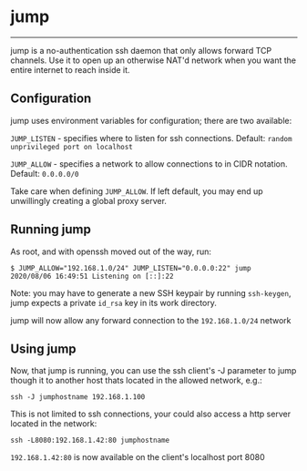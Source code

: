 # jump
------
jump is a no-authentication ssh daemon that only allows forward TCP channels. Use it to open up an otherwise NAT'd network when you want the entire internet to reach inside it.

## Configuration
jump uses environment variables for configuration; there are two available:

`JUMP_LISTEN` - specifies where to listen for ssh connections. 
Default: `random unprivileged port on localhost`

`JUMP_ALLOW` - specifies a network to allow connections to in CIDR notation.
Default: `0.0.0.0/0`

Take care when defining `JUMP_ALLOW`. If left default, you may end up unwillingly creating a global proxy server.


## Running jump
As root, and with openssh moved out of the way, run:
```
$ JUMP_ALLOW="192.168.1.0/24" JUMP_LISTEN="0.0.0.0:22" jump 
2020/08/06 16:49:51 Listening on [::]:22
```

Note: you may have to generate a new SSH keypair by running `ssh-keygen`, jump expects a private `id_rsa` key in its work directory.

jump will now allow any forward connection to the `192.168.1.0/24` network

## Using jump
Now, that jump is running, you can use the ssh client's -J parameter to jump though it to another host thats located in the allowed network, e.g.:

```
ssh -J jumphostname 192.168.1.100
```

This is not limited to ssh connections, your could also access a http server located in the network:

```
ssh -L8080:192.168.1.42:80 jumphostname
```

`192.168.1.42:80` is now available on the client's localhost port 8080


